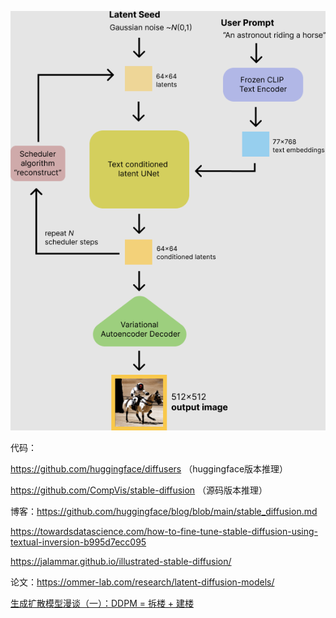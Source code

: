 
![](img/Pasted%20image%2020220927102938.png)

代码：

https://github.com/huggingface/diffusers （huggingface版本推理）

https://github.com/CompVis/stable-diffusion （源码版本推理）

博客：https://github.com/huggingface/blog/blob/main/stable_diffusion.md

https://towardsdatascience.com/how-to-fine-tune-stable-diffusion-using-textual-inversion-b995d7ecc095

https://jalammar.github.io/illustrated-stable-diffusion/

论文：https://ommer-lab.com/research/latent-diffusion-models/

[生成扩散模型漫谈（一）：DDPM = 拆楼 + 建楼](https://kexue.fm/archives/9119)





